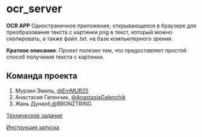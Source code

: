 # ocr_server
**OCR APP**
Одностраничное приложение, открывающееся в браузере для преобразования текста с картинки png в текст, который можно скопировать, а также файл .txt. на базе компьютерного зрения.

**Краткое описание**: Проект полезен тем, что предоставляет простой способ получения текста с картинки.  

## Команда проекта  
1. Мурзин Эмиль,  [@EmMUR25](https://github.com/EmMUR25)  
2. Анастасия Галенчик, [@AnastasiaGalenchik](https://github.com/AnastasiaGalenchik)
3. Жань Дунаоб,@BRONZTRING
 
[Техническое задание](TECHNICAL_SPECIFICATION.md)  

[Инструкция запуска](instruction.md)
